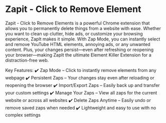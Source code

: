 # Zapit - Click to Remove Element
Zapit - Click to Remove Elements is a powerful Chrome extension that allows you to permanently delete things from a website with ease. Whether you want to clean up clutter, hide ads, or customize your browsing experience, ZapIt makes it simple. With Zap Mode, you can instantly select and remove YouTube HTML elements, annoying ads, or any unwanted content. Plus, your changes persist—even after refreshing or reopening your browser—making ZapIt the ultimate Element Killer Extension for a distraction-free web.

Key Features:
✔️ Zap Mode – Click to instantly remove elements from any webpage
✔️ Persistent Zaps – Your changes stay even after reloading or reopening the browser
✔️ Import/Export Zaps – Easily back up and transfer your custom settings
✔️ Manage Your Zaps – View all zaps for the current website or across all websites
✔️ Delete Zaps Anytime – Easily undo or remove saved zaps when needed
✔️ Lightweight and easy to use with no complex settings
